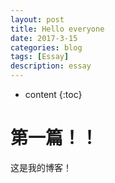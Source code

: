 ```yaml
---
layout: post
title: Hello everyone
date: 2017-3-15
categories: blog
tags: [Essay]
description: essay
---
```


* content
{:toc}

# 第一篇！！

这是我的博客！